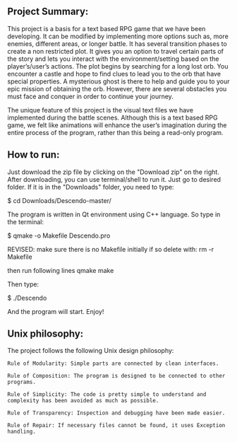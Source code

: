 ## Project Summary:

This project is a basis for a text based RPG game that we have been developing. It can be modified by implementing more options such as, more enemies, different areas, or longer battle. It has several transition phases to create a non restricted plot. It gives you an option to travel certain parts of the story and lets you interact with the environment/setting based on the player’s/user’s actions. The plot begins by searching for a long lost orb. You encounter a castle and hope to find clues to lead you to the orb that have special properties. A mysterious ghost is there to help and guide you to your epic mission of obtaining the orb. However, there are several obstacles you must face and conquer in order to continue your journey.

The unique feature of this project is the visual text files we have implemented during the battle scenes. Although this is a text based RPG game, we felt like animations will enhance the user’s imagination during the entire process of the program, rather than this being a read-only program.



## How to run:

Just download the zip file by clicking on the "Download zip" on the right. After downloading, you can use terminal/shell to run it. Just go to desired folder. If it is in the "Downloads" folder, you need to type:

$ cd Downloads/Descendo-master/

The program is written in Qt environment using C++ language. So type in the terminal:

$ qmake -o Makefile Descendo.pro

REVISED:
make sure there is no Makefile initially if so delete with:
rm -r Makefile

then run following lines
qmake
make

Then type:

$ ./Descendo

And the program will start. Enjoy!


## Unix philosophy:

The project follows the following Unix design philosophy:

    Rule of Modularity: Simple parts are connected by clean interfaces.

    Rule of Composition: The program is designed to be connected to other programs.

    Rule of Simplicity: The code is pretty simple to understand and complexity has been avoided as much as possible.

    Rule of Transparency: Inspection and debugging have been made easier. 

    Rule of Repair: If necessary files cannot be found, it uses Exception handling.

